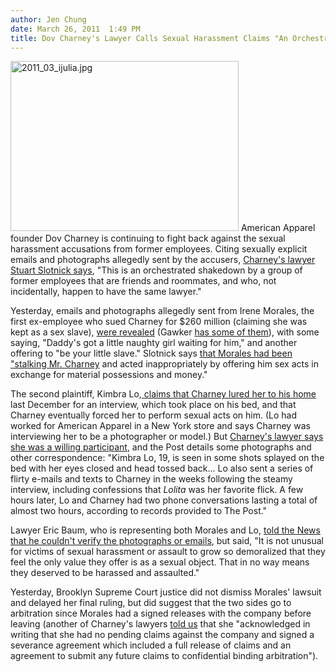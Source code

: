```yaml
---
author: Jen Chung
date: March 26, 2011  1:49 PM
title: Dov Charney's Lawyer Calls Sexual Harassment Claims "An Orchestrated Shakedown"
---
```


<p><span class="mt-enclosure mt-enclosure-image" style="display: inline;"> <img alt="2011_03_ijulia.jpg" src="https://web.archive.org/web/20110425000713im_/http://gothamist.com/attachments/jen/2011_03_ijulia.jpg" width="365" height="272" class="image-left"> </span>American Apparel founder Dov Charney is continuing to fight back against the sexual harassment accusations from former employees. Citing sexually explicit emails and photographs allegedly sent by the accusers, <a href="https://web.archive.org/web/20110425000713/http://www.nypost.com/p/news/national/worker_sat_for_shutterbug_dov_E49qGFUMpK4yWS8hDqZWHO#ixzz1HirW4cIK">Charney&apos;s lawyer Stuart Slotnick says</a>, &quot;This is an orchestrated shakedown by a group of former employees that are friends and roommates, and who, not incidentally, happen to have the same lawyer.&quot; </p>

<p>Yesterday, emails and photographs allegedly sent from Irene Morales, the first ex-employee who sued Charney for $260 million (claiming she was kept as a sex slave), <a href="https://web.archive.org/web/20110425000713/http://gothamist.com/2011/03/25/dov_charney_says_accuser_sent_sexua.php">were revealed</a> (Gawker <a href="https://web.archive.org/web/20110425000713/http://gawker.com/#!5785877/sex-lies-and-the-dov-charney-lawsuit-+-documents/gallery/1">has some of them</a>), with some saying, &quot;Daddy&apos;s got a little naughty girl waiting for him,&quot; and another offering to &quot;be your little slave.&quot; Slotnick says <a href="https://web.archive.org/web/20110425000713/http://www.nydailynews.com/ny_local/2011/03/25/2011-03-25_american_apparel_ceos_lawyer_says_emailed_nude_photos_show_female_exemployee_was.html">that Morales had been &quot;stalking Mr. Charney</a> and acted inappropriately by offering him sex acts in exchange for material possessions and money.&quot;</p>

<p>The second plaintiff, Kimbra Lo,<a href="https://web.archive.org/web/20110425000713/http://gothamist.com/2011/03/24/dov_charney_is_racking_up_those_har.php"> claims that Charney lured her to his home</a> last December for an interview, which took place on his bed, and that Charney eventually forced her to perform sexual acts on him. (Lo had worked for American Apparel in a New York store and says Charney was interviewing her to be a photographer or model.) But <a href="https://web.archive.org/web/20110425000713/http://www.nypost.com/p/news/local/worker_sat_for_shutterbug_dov_E49qGFUMpK4yWS8hDqZWHO?CMP=OTC-rss&amp;FEEDNAME=">Charney&apos;s lawyer says she was a willing participant</a>, and the Post details some photographs and other correspondence: &quot;Kimbra Lo, 19, is seen in some shots splayed on the bed with her eyes closed and head tossed back... Lo also sent a series of flirty e-mails and texts to Charney in the weeks following the steamy interview, including confessions that <em>Lolita</em> was her favorite flick. A few hours later, Lo and Charney had two phone conversations lasting a total of almost two hours, according to records provided to The Post.&quot; </p>

<p>Lawyer Eric Baum, who is representing both Morales and Lo, <a href="https://web.archive.org/web/20110425000713/http://www.nydailynews.com/ny_local/2011/03/25/2011-03-25_american_apparel_ceos_lawyer_says_emailed_nude_photos_show_female_exemployee_was.html">told the News that he couldn&apos;t verify the photographs or emails</a>, but said, &quot;It is not unusual for victims of sexual harassment or assault to grow so demoralized that they feel the only value they offer is as a sexual object. That in no way means they deserved to be harassed and assaulted.&quot;</p>

<p>Yesterday, Brooklyn Supreme Court justice did not dismiss Morales&apos; lawsuit and delayed her final ruling, but did suggest that the two sides go to arbitration since Morales had a signed releases with the company before leaving (another of Charney&apos;s lawyers <a href="https://web.archive.org/web/20110425000713/http://gothamist.com/2011/03/09/american_apparel_responds_to_sex_sl.php">told us</a> that she &quot;acknowledged in writing that she had no pending claims against the company and signed a severance agreement which included a full release of claims and an agreement to submit any future claims to confidential binding arbitration&quot;). </p>